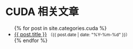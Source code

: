 

# CUDA 相关文章

<ul>
{% for post in site.categories.cuda %}
  <li>
    <a href="{{ post.url }}">{{ post.title }}</a>
    <small>（{{ post.date | date: "%Y-%m-%d" }}）</small>
  </li>
{% endfor %}
</ul>
